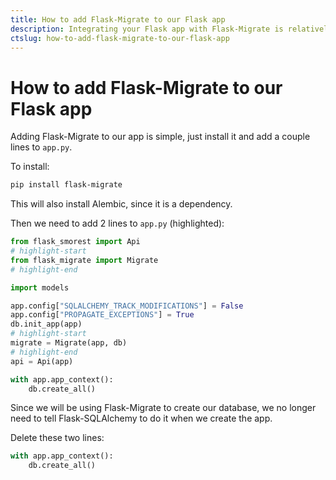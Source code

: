 ```yaml
---
title: How to add Flask-Migrate to our Flask app
description: Integrating your Flask app with Flask-Migrate is relatively straightforward. Learn how to do it in this lecture.
ctslug: how-to-add-flask-migrate-to-our-flask-app
---
```


# How to add Flask-Migrate to our Flask app

Adding Flask-Migrate to our app is simple, just install it and add a couple lines to `app.py`.

To install:

```bash
pip install flask-migrate
```

This will also install Alembic, since it is a dependency.

Then we need to add 2 lines to `app.py` (highlighted):

```py
from flask_smorest import Api
# highlight-start
from flask_migrate import Migrate
# highlight-end

import models

app.config["SQLALCHEMY_TRACK_MODIFICATIONS"] = False
app.config["PROPAGATE_EXCEPTIONS"] = True
db.init_app(app)
# highlight-start
migrate = Migrate(app, db)
# highlight-end
api = Api(app)

with app.app_context():
    db.create_all()
```

Since we will be using Flask-Migrate to create our database, we no longer need to tell Flask-SQLAlchemy to do it when we create the app.

Delete these two lines:

```py
with app.app_context():
    db.create_all()
```
